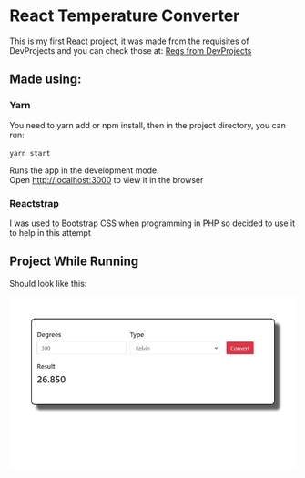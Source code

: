 # React Temperature Converter

This is my first React project, it was made from the requisites of DevProjects and you can check those at:
[Reqs from DevProjects](https://www.codementor.io/projects/temperature-converter-website-atx32dy7mf)



## Made using:

### Yarn
You need to yarn add or npm install, then in the project directory, you can run:

`yarn start`

Runs the app in the development mode.\
Open [http://localhost:3000](http://localhost:3000) to view it in the browser

### Reactstrap

I was used to Bootstrap CSS when programming in PHP so decided to use it to help in this attempt


## Project While Running

Should look like this:

![Working](https://github.com/LuizGustavoDuarte/React-Temperature-Converter/blob/master/descriptionPic.JPG)
